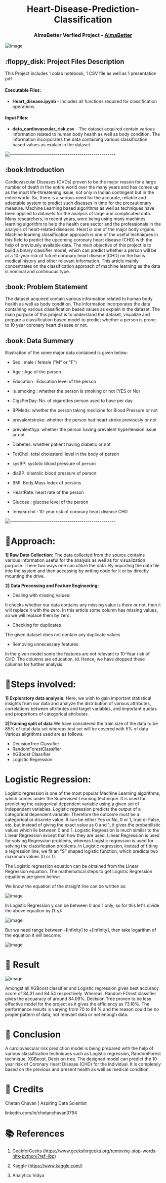 
<h1 align="center"> 
Heart-Disease-Prediction-Classification </h1>
<h3 align="center"> AlmaBetter Verfied Project - <a href="https://www.almabetter.com/"> AlmaBetter </a> </h5>

<p align="center"> 
	
![image](https://user-images.githubusercontent.com/114068950/212884044-52745e1e-bd6b-4a36-a247-67b4d6c35036.png)

<h2> :floppy_disk: Project Files Description</h2>

<p>This Project includes 1 colab notebook, 1 CSV file as well as 1 presentation pdf</p>
<h4>Executable Files:</h4>
<ul>
  <li><b>Heart_disease.ipynb
</b> - Includes all functions required for classification operations.</li>
</ul>

<h4>Input Files:</h4>
<ul>
  <li><b>data_cardiovascular_risk.csv</b> - The dataset acquired contain various information related to human body health as well as body condition. The information incorporates the data containing various classification based values as explain in the dataset.</li>
</ul>


![-----------------------------------------------------](https://raw.githubusercontent.com/andreasbm/readme/master/assets/lines/rainbow.png)

<h2> :book:Introduction</h2>
Cardiovascular Diseases (CVDs) proven to be the major reason for a large number of death in the entire world over the many years and has comes up as the most life-threatening issue, not only in Indian contingent  but in the entire world. So, there is a serious need for the accurate, reliable and adaptable system to predict such diseases in time for the precautionary measure. Machine Learning based algorithms as well as techniques have been applied to datasets for the analysis of large and complicated data. Many researchers, in recent years, were being using many machines learning algorithm to help the health care sector and the professionals in the analysis of heart-related diseases. Heart is one of the major body organs. Machine learning classification approach is one of the useful techniques in this field to predict the upcoming coronary heart disease (CHD) with the help of previously available data. The main objective of this project is to build a binary classifier model, which can predict whether a person will be at a 10-year risk of future coronary heart disease (CHD) on the basis medical history and other relevant information. This article mainly concentrates on the classification approach of machine learning as the data is nominal and continuous type.


<h2> :book: Problem Statement</h2>
The dataset acquired contain various information related to human body health as well as body condition. The information incorporates the data containing various classification based values as explain in the dataset. The main purpose of this project is to understand the dataset, visualize and prepare a classification based model to predict whether a person is prone to 10 year coronary heart disease or not. 

<h2> :book: Data Summery</h2>
Illustration of the some major data contained is given below:

* Sex : male / female ("M" or "F") 

* Age : Age of the person 

* Education : Education level of the person 

* is_smoking : whether the person is smoking or not (YES  or  No) 

* CigsPerDay: No. of cigarettes person used to have per day.

* BPMeds: whether the person taking medicine for Blood Pressure or not

* prevalentstroke: whether the person had heart stroke previously or not

* prevalenthyp: whether the person having prevalent hypertension issue or not

* Diabetes: whether patient having diabetic or not

* TotChol: total cholesterol level in the body of person

* sysBP: systolic blood pressure of person

* diaBP: diastolic blood pressure of person

* BMI: Body Mass Index of persons

* HeartRate: heart rate of the person

* Glucose : glucose level of the person

* tenyearchd : 10-year risk of coronary heart disease CHD 




![-----------------------------------------------------](https://raw.githubusercontent.com/andreasbm/readme/master/assets/lines/rainbow.png)


# :book:Approach:


**1] Raw Data Collection:**
The data collected from the source contains various information useful for the  analysis as well as for visualization purpose. There two ways one can utilize the data. By importing the data file into the system and then accessing by writing code for it or by directly mounting the drive.  

**2] Data Processing and Feature Engineering:**

* Dealing with missing values:

It checks whether our data contains any missing value is there or not, then it will replace it with the zero. In this article some column has missing values, so we will replace them by zero.

* Checking for duplicates

The given dataset does not contain any duplicate values

* Removing unnecessary features:

In the given model some the features are not relevant to 10-Year risk of CHD. The columns are education, id. Hence, we have dropped these columns for further analysis.



# :book:Steps involved:

**1] Exploratory data analysis:** 
Here, we wish to gain important statistical insights from our data and analyze the distribution of various attributes, correlations between attributes and target variables, and important quotas and proportions of categorical attributes.

**2]Training split of data**
We have considered the train size of the data to be 85% of total data set whereas test set will be covered with 5% of data
Various allgrithms used are as follows:

* DecisionTree Classifier
* RandomForestClassifier
* XGBoost Classifier
* Logistic Regression

# Logistic Regression:

Logistic regression is one of the most popular Machine Learning algorithms, which comes under the Supervised Learning technique. It is used for predicting the categorical dependent variable using a given set of independent variables. Logistic regression predicts the output of a categorical dependent variable. Therefore the outcome must be a categorical or discrete value. It can be either Yes or No, 0 or 1, true or False, etc. but instead of giving the exact value as 0 and 1, it gives the probabilistic values which lie between 0 and 1. Logistic Regression is much similar to the Linear Regression except that how they are used. Linear Regression is used for solving Regression problems, whereas Logistic regression is used for solving the classification problems. In Logistic regression, instead of fitting a regression line, we fit an "S" shaped logistic function, which predicts two maximum values (0 or 1).

The Logistic regression equation can be obtained from the Linear Regression equation. The mathematical steps to get Logistic Regression equations are given below:

We know the equation of the straight line can be written as:

![image](https://user-images.githubusercontent.com/114068950/214811862-8dafd95e-33b2-47f9-8f16-5153e7433289.png)

In Logistic Regression y can be between 0 and 1 only, so for this let's divide the above equation by (1-y):

![image](https://user-images.githubusercontent.com/114068950/214811895-f6992367-c859-41f2-87f0-dec59f012838.png)

But we need range between -[infinity] to +[infinity], then take logarithm of the equation it will become:

![image](https://user-images.githubusercontent.com/114068950/214811918-daa24444-8678-482e-b1f3-d3269884fec0.png)

# :book: Result

![image](https://user-images.githubusercontent.com/114068950/214812048-379a6839-a941-4472-ac5e-812cf4d7a583.png)


Amongst all XGBoost classifier and Logistic regression gives best accuracy score of 84.31 and 84.54 respectively. Whereas, Random FOrest classifier gives the accuaracy of around 84.09%. Decision Tree proven to be less effective model for the project as it gives the efficiency as 73.18%. The performance results is varying from 70 to 84 % and the reason could be no proper pattern of data, not relevant data or not enough data.

# :book: Conclusion

A cardiovascular risk prediction model is being prepared with the help of various classification techniques such as Logistic regression, RandomForest technique, XGBoost, Decision tree. The designed model can predict the 10 year risk of Coronary Heart Disease (CHD) for the individual. It is completely based on the previous and present health as well as medical condition.

# 📜 Credits
Chetan Chavan | Aspiring Data Scientist

linkedin.com/in/chetanchavan3794


# 📚 References 

1. GeekforGeeks (https://www.geeksforgeeks.org/removing-stop-words-nltk-python/?ref=lbp)

2. Kaggle (https://www.kaggle.com/)

3. Analytics Vidya
